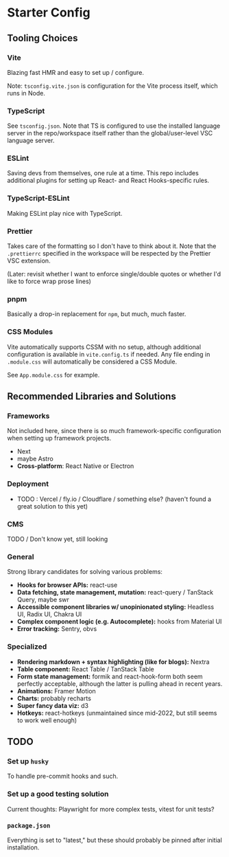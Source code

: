 # Starter Config

## Tooling Choices

### Vite

Blazing fast HMR and easy to set up / configure.

Note: `tsconfig.vite.json` is configuration for the Vite process itself, which runs in Node.

### TypeScript

See `tsconfig.json`. Note that TS is configured to use the installed language server in the repo/workspace itself rather than the global/user-level VSC language server.

### ESLint

Saving devs from themselves, one rule at a time. This repo includes additional plugins for setting up React- and React Hooks-specific rules.

### TypeScript-ESLint

Making ESLint play nice with TypeScript.

### Prettier

Takes care of the formatting so I don't have to think about it. Note that the `.prettierrc` specified in the workspace will be respected by the Prettier VSC extension.

(Later: revisit whether I want to enforce single/double quotes or whether I'd like to force wrap prose lines)

### pnpm

Basically a drop-in replacement for `npm`, but much, much faster.

### CSS Modules

Vite automatically supports CSSM with no setup, although additional configuration is available in `vite.config.ts` if needed. Any file ending in `.module.css` will automatically be considered a CSS Module.

See `App.module.css` for example.

## Recommended Libraries and Solutions

### Frameworks

Not included here, since there is so much framework-specific configuration when setting up framework projects.

- Next
- maybe Astro
- **Cross-platform**: React Native or Electron

### Deployment

- TODO : Vercel / fly.io / Cloudflare / something else? (haven't found a great solution to this yet)

### CMS

TODO / Don't know yet, still looking

### General

Strong library candidates for solving various problems:

- **Hooks for browser APIs:** react-use
- **Data fetching, state management, mutation:** react-query / TanStack Query, maybe swr
- **Accessible component libraries w/ unopinionated styling:** Headless UI, Radix UI, Chakra UI
- **Complex component logic (e.g. Autocomplete):** hooks from Material UI
- **Error tracking:** Sentry, obvs

### Specialized

- **Rendering markdown + syntax highlighting (like for blogs):** Nextra
- **Table component:** React Table / TanStack Table
- **Form state management:** formik and react-hook-form both seem perfectly acceptable, although the latter is pulling ahead in recent years.
- **Animations:** Framer Motion
- **Charts:** probably recharts
- **Super fancy data viz:** d3
- **Hotkeys:** react-hotkeys (unmaintained since mid-2022, but still seems to work well enough)

## TODO

### Set up `husky`

To handle pre-commit hooks and such.

### Set up a good testing solution

Current thoughts: Playwright for more complex tests, vitest for unit tests?

### `package.json`

Everything is set to "latest," but these should probably be pinned after initial installation.
